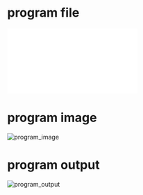 # program file
![program_file](worstfit.py)

# program image
![program_image](worstfit_program)

# program output
![program_output](worstfit_output)
